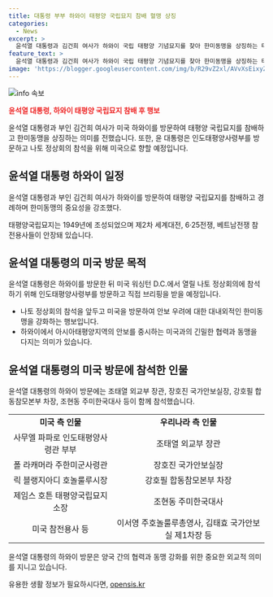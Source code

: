 ```yaml
---
title: 대통령 부부 하와이 태평양 국립묘지 참배 혈맹 상징
categories:
  - News
excerpt: >
  윤석열 대통령과 김건희 여사가 하와이 국립 태평양 기념묘지를 찾아 한미동맹을 상징하는 태평양국립묘지를 참배했다. 윤 대통령 부부는 참전용사들을 추모하고 미국 참전용사들과의 만남을 가졌으며, 6·25전쟁에서 공로를 인정받은 참전용사의 묘를 참배하기도 했다. 이는 나토 정상회의 참석 전 안보 우려에 대한 강력한 한미동맹을 과시하는 행보로 해석된다.
feature_text: >
  윤석열 대통령과 김건희 여사가 하와이 국립 태평양 기념묘지를 찾아 한미동맹을 상징하는 태평양국립묘지를 참배했다. 윤 대통령 부부는 참전용사들을 추모하고 미국 참전용사들과의 만남을 가졌으며, 6·25전쟁에서 공로를 인정받은 참전용사의 묘를 참배하기도 했다. 이는 나토 정상회의 참석 전 안보 우려에 대한 강력한 한미동맹을 과시하는 행보로 해석된다.
image: 'https://blogger.googleusercontent.com/img/b/R29vZ2xl/AVvXsEixyZcFfHzMRdzZMjFBmAUKJYCLCGyLL1o632UiGVXcaFdKo_bkvkuCioo0uUKlGfBVcT3P84aROyZIXSBEx3Aw5nCQ3pTgDom1WDC4m8eifvWiAmWEEVb4x6G_l8C0QH225ldMjyaFvpxGEBGNO37VmDTDMHGhJPq73UglMfDca1-0aw/s1600/blogspot.png'
---
```


<p><img src="https://blogger.googleusercontent.com/img/b/R29vZ2xl/AVvXsEixyZcFfHzMRdzZMjFBmAUKJYCLCGyLL1o632UiGVXcaFdKo_bkvkuCioo0uUKlGfBVcT3P84aROyZIXSBEx3Aw5nCQ3pTgDom1WDC4m8eifvWiAmWEEVb4x6G_l8C0QH225ldMjyaFvpxGEBGNO37VmDTDMHGhJPq73UglMfDca1-0aw/s1600/blogspot.png" alt="info 속보" /></p>

<p><b><span style="color: #ee2323;">윤석열 대통령, 하와이 태평양 국립묘지 참배 후 행보</span></b></p>

<p>윤석열 대통령과 부인 김건희 여사가 미국 하와이를 방문하여 태평양 국립묘지를 참배하고 한미동맹을 상징하는 의미를 전했습니다. 또한, 윤 대통령은 인도태평양사령부를 방문하고 나토 정상회의 참석을 위해 미국으로 향할 예정입니다.</p>

<h2 data-ke-size="size26">윤석열 대통령 하와이 일정</h2>

<p>윤석열 대통령과 부인 김건희 여사가 하와이를 방문하여 태평양 국립묘지를 참배하고 경례하며 한미동맹의 중요성을 강조했다.</p>

<p data-ke-size="size16">태평양국립묘지는 1949년에 조성되었으며 제2차 세계대전, 6·25전쟁, 베트남전쟁 참전용사들이 안장돼 있습니다.</p>

<h2 data-ke-size="size26">윤석열 대통령의 미국 방문 목적</h2>

<p>윤석열 대통령은 하와이를 방문한 뒤 미국 워싱턴 D.C.에서 열릴 나토 정상회의에 참석하기 위해 인도태평양사령부를 방문하고 직접 브리핑을 받을 예정입니다.</p>

<ul>
  <li>나토 정상회의 참석을 앞두고 미국을 방문하여 안보 우려에 대한 대내외적인 한미동맹을 강화하는 행보입니다.</li>
  <li>하와이에서 아시아태평양지역의 안보를 중시하는 미국과의 긴밀한 협력과 동맹을 다지는 의미가 있습니다.</li>
</ul>

<h2 data-ke-size="size26">윤석열 대통령의 미국 방문에 참석한 인물</h2>

<p>윤석열 대통령의 하와이 방문에는 조태열 외교부 장관, 장호진 국가안보실장, 강호필 합동참모본부 차장, 조현동 주미한국대사 등이 함께 참석했습니다.</p>

<table>
  <tr>
    <td style="text-align: center; height: 17px;"><b>미국 측 인물</b></td>
    <td style="text-align: center; height: 17px;"><b>우리나라 측 인물</b></td>
  </tr>
  <tr>
    <td style="text-align: center; height: 17px;">사무엘 파파로 인도태평양사령관 부부</td>
    <td style="text-align: center; height: 17px;">조태열 외교부 장관</td>
  </tr>
  <tr>
    <td style="text-align: center; height: 17px;">폴 라캐머라 주한미군사령관</td>
    <td style="text-align: center; height: 17px;">장호진 국가안보실장</td>
  </tr>
  <tr>
    <td style="text-align: center; height: 17px;">릭 블랭지아디 호놀룰루시장</td>
    <td style="text-align: center; height: 17px;">강호필 합동참모본부 차장</td>
  </tr>
  <tr>
    <td style="text-align: center; height: 17px;">제임스 호튼 태평양국립묘지소장</td>
    <td style="text-align: center; height: 17px;">조현동 주미한국대사</td>
  </tr>
  <tr>
    <td style="text-align: center; height: 17px;">미국 참전용사 등</td>
    <td style="text-align: center; height: 17px;">이서영 주호놀룰루총영사, 김태효 국가안보실 제1차장 등</td>
  </tr>
</table>

<p>윤석열 대통령의 하와이 방문은 양국 간의 협력과 동맹 강화를 위한 중요한 외교적 의미를 지니고 있습니다.</p>
유용한 생활 정보가 필요하시다면, <a href="https://opensis.kr" rel="dofollow">opensis.kr</a>


